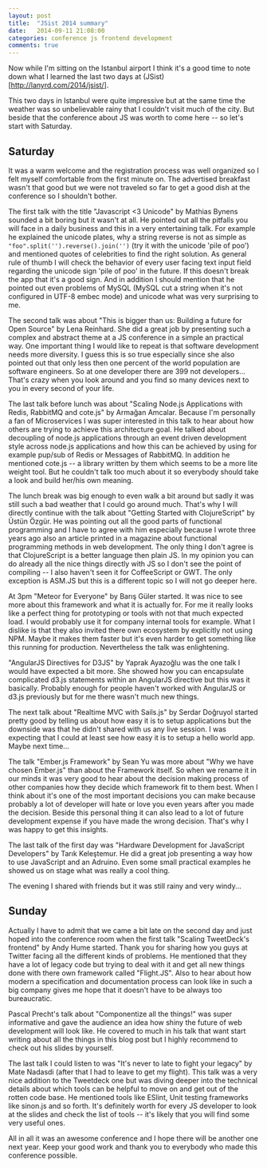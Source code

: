 ```yaml
---
layout: post
title:  "JSist 2014 summary"
date:   2014-09-11 21:08:00
categories: conference js frontend development
comments: true
---
```


Now while I'm sitting on the Istanbul airport I think it's a good time to note down what I learned the last two days at (JSist)[http://lanyrd.com/2014/jsist/].

This two days in Istanbul were quite impressive but at the same time the weather was so unbelievable rainy that I couldn't visit much of the city. But beside that the conference about JS was worth to come here -- so let's start with Saturday.

## Saturday 
It was a warm welcome and the registration process was well organized so I felt myself comfortable from the first minute on. The advertised breakfast wasn't that good but we were not traveled so far to get a good dish at the conference so I shouldn't bother. 

The first talk with the title "Javascript <3 Unicode" by Mathias Bynens sounded a bit boring but it wasn't at all. He pointed out all the pitfalls you will face in a daily business and this in a very entertaining talk. For example he explained the unicode plates, why a string reverse is not as simple as `"foo".split('').reverse().join('')` (try it with the unicode 'pile of poo') and mentioned quotes of celebrities to find the right solution. As general rule of thumb I will check the behavior of every user facing text input field regarding the unicode sign 'pile of poo' in the future. If this doesn't break the app that it's a good sign. And in addition I should mention that he pointed out even problems of MySQL (MySQL cut a string when it's not configured in UTF-8 embec mode) and unicode what was very surprising to me.

The second talk was about "This is bigger than us: Building a future for Open Source" by Lena Reinhard. She did a great job by presenting such a complex and abstract theme at a JS conference in a simple an practical way. One important thing I would like to repeat is that software development needs more diversity. I guess this is so true especially since she also pointed out that only less then one percent of the world population are software engineers. So at one developer there are 399 not developers... That's crazy when you look around and you find so many devices next to you in every second of your life. 

The last talk before lunch was about "Scaling Node.js Applications with Redis, RabbitMQ and cote.js" by Armağan Amcalar. Because I'm personally a fan of Microservices I was super interested in this talk to hear about how others are trying to achieve this architecture goal. He talked about decoupling of node.js applications through an event driven development style across node.js applications and how this can be achieved by using for example pup/sub of Redis or Messages of RabbitMQ. In addition he mentioned cote.js -- a library written by them which seems to be a more lite weight tool. But he couldn't talk too much about it so everybody should take a look and build her/his own meaning.

The lunch break was big enough to even walk a bit around but sadly it was still such a bad weather that I could go around much. That's why I will directly continue with the talk about "Getting Started with ClojureScript" by Üstün Özgür. He was pointing out all the good parts of functional programming and I have to agree with him especially because I wrote three years ago also an article printed in a magazine about functional programming methods in web development. The only thing I don't agree is that ClojureScript is a better language then plain JS. In my opinion you can do already all the nice things directly with JS so I don't see the point of compiling -- I also haven't seen it for CoffeeScript or GWT. The only exception is ASM.JS but this is a different topic so I will not go deeper here.

At 3pm "Meteor for Everyone" by Barış Güler started. It was nice to see more about this framework and what it is actually for. For me it really looks like a perfect thing for prototyping or tools with not that much expected load. I would probably use it for company internal tools for example. What I dislike is that they also invited there own ecosystem by explicitly not using NPM. Maybe it makes them faster but it's even harder to get something like this running for production. Nevertheless the talk was enlightening.

"AngularJS Directives for D3JS" by Yaprak Ayazoğlu was the one talk I would have expected a bit more. She showed how you can encapsulate complicated d3.js statements within an AngularJS directive but this was it basically. Probably enough for people haven't worked with AngularJS or d3.js previously but for me there wasn't much new things.

The next talk about "Realtime MVC with Sails.js" by Serdar Doğruyol started pretty good by telling us about how easy it is to setup applications but the downside was that he didn't shared with us any live session. I was expecting that I could at least see how easy it is to setup a hello world app. Maybe next time...

The talk "Ember.js Framework" by Sean Yu was more about "Why we have chosen Ember.js" than about the Framework itself. So when we rename it in our minds it was very good to hear about the decision making process of other companies how they decide which framework fit to them best. When I think about it's one of the most important decisions you can make because probably a lot of developer will hate or love you even years after you made the decision. Beside this personal thing it can also lead to a lot of future development expense if you have made the wrong decision. That's why I was happy to get this insights.

The last talk of the first day was "Hardware Development for JavaScript Developers" by Tarık Keleştemur. He did a great job presenting a way how to use JavaScript and an Adruino. Even some small practical examples he showed us on stage what was really a cool thing.

The evening I shared with friends but it was still rainy and very windy...

## Sunday
Actually I have to admit that we came a bit late on the second day and just hoped into the conference room when the first talk "Scaling TweetDeck's frontend" by Andy Hume started. Thank you for sharing how you guys at Twitter facing all the different kinds of problems. He mentioned that they have a lot of legacy code but trying to deal with it and get all new things done with there own framework called "Flight.JS". Also to hear about how modern a specification and documentation process can look like in such a big company gives me hope that it doesn't have to be always too bureaucratic.

Pascal Precht's talk about "Componentize all the things!" was super informative and gave the audience an idea how shiny the future of web development will look like. He covered to much in his talk that want start writing about all the things in this blog post but I highly recommend to check out his slides by yourself.

The last talk I could listen to was "It's never to late to fight your legacy" by Mate Nadasdi (after that I had to leave to get my flight). This talk was a very nice addition to the Tweetdeck one but was diving deeper into the  technical details about which tools can be helpful to move on and get out of the rotten code base. He mentioned tools like ESlint, Unit testing frameworks like sinon.js and so forth. It's definitely worth for every JS developer to look at the slides and check the list of tools -- it's likely that you will find some very useful ones.

All in all it was an awesome conference and I hope there will be another one next year. Keep your good work and thank you to everybody who made this conference possible.



